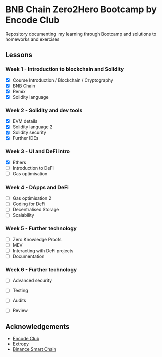 
# BNB Chain Zero2Hero Bootcamp by Encode Club

Repository documenting  my learning through Bootcamp and solutions to homeworks and exercises



## Lessons

### Week 1 - Introduction to blockchain and Solidity
- [x] Course Introduction / Blockchain / Cryptography
- [x] BNB Chain
- [x] Remix
- [x] Solidity language

### Week 2 - Solidity and dev tools
- [x] EVM details
- [x] Solidity language 2
- [x] Solidity security
- [x] Further IDEs

### Week 3 - UI and DeFi intro
- [x] Ethers
- [ ] Introduction to DeFi
- [ ] Gas optimisation

### Week 4 - DApps and DeFi
- [ ] Gas optimisation 2
- [ ] Coding for DeFi
- [ ] Decentralised Storage
- [ ] Scalability

### Week 5 - Further technology
- [ ] Zero Knowledge Proofs
- [ ] MEV
- [ ] Interacting with DeFi projects
- [ ] Documentation

### Week 6 - Further technology
- [ ] Advanced security
- [ ] Testing
- [ ] Audits
- [ ] Review



## Acknowledgements

 - [Encode Club](https://www.encode.club/)
 - [Extropy](https://extropy.io/)
 - [Binance Smart Chain](https://www.bnbchain.org/en)


